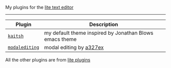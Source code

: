 My plugins for the [lite text editor](https://github.com/rxi/lite)

---

Plugin | Description
-------|-----------------------------------------
[`kaitsh`](data/user/colors/kaitsh) | my default theme inspired by Jonathan Blows emacs theme
[`modalediting`](data/plugins/modalediting.lua?raw=1) | modal editing by [a327ex](https://github.com/a327ex/lite-plugins)

All the other plugins are from [lite plugins](https://github.com/rxi/lite-plugins)

